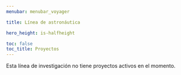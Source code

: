 ```yaml
---
menubar: menubar_voyager

title: Línea de astronáutica

hero_height: is-halfheight

toc: false
toc_title: Proyectos
---
```

<link href="../../../assets/css/custom.css" rel="stylesheet" type="text/css">
<style>
  .hero.is-primary.is-bold {
    background-color: #262464;
    background-image: none;
  }
</style>


Esta línea de investigación no tiene proyectos activos en el momento.
